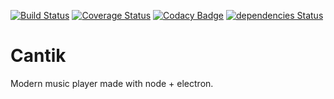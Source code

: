 [![Build Status](https://travis-ci.org/Cantik-Music-Player/Cantik.svg?branch=master)](https://travis-ci.org/Cantik-Music-Player/Cantik)
[![Coverage Status](https://coveralls.io/repos/github/Cantik-Music-Player/Cantik/badge.svg?branch=master)](https://coveralls.io/github/Cantik-Music-Player/Cantik?branch=master)
[![Codacy Badge](https://api.codacy.com/project/badge/Grade/fea3f7ff24e44f629b50d2506af5619b)](https://www.codacy.com/app/cyprien-guillemot/Cantik?utm_source=github.com&amp;utm_medium=referral&amp;utm_content=cyprieng/Cantik&amp;utm_campaign=Badge_Grade)
[![dependencies Status](https://david-dm.org/Cantik-Music-Player/Cantik/status.svg)](https://david-dm.org/Cantik-Music-Player/Cantik)

# Cantik

Modern music player made with node + electron.
